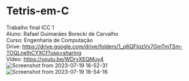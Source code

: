 # Tetris-em-C<br />
Trabalho final ICC 1<br />
Aluno: Rafael Guimarães Borecki de Carvalho<br />
Curso: Engenharia de Computação<br />
Drive: https://drive.google.com/drive/folders/1_q6QFIqzVx7GmTmTSm-TOQLneIhCYXCf?usp=sharing<br />
Vídeo: https://youtu.be/WDryXEQMuy4<br />
![Screenshot from 2023-07-19 16-52-31](https://github.com/rafael-borecki/Tetris-em-C/assets/135154827/d86ebca4-2039-467f-a902-8e63dc35f2ec)
![Screenshot from 2023-07-19 16-54-16](https://github.com/rafael-borecki/Tetris-em-C/assets/135154827/e93fee99-dd50-464f-96ce-b508e9d7e33d)
